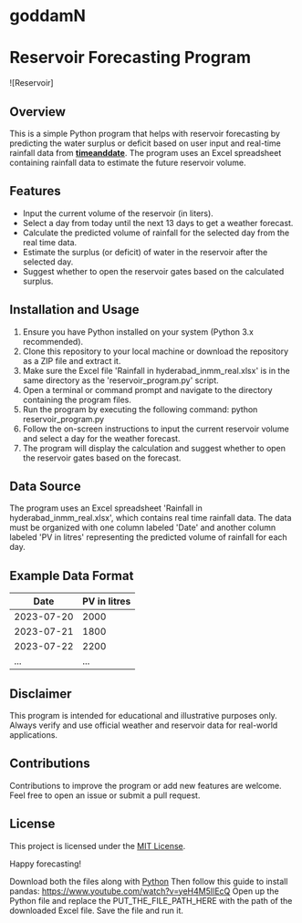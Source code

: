 # goddamN
# Reservoir Forecasting Program

![Reservoir]

## Overview
This is a simple Python program that helps with reservoir forecasting by predicting the water surplus or deficit based on user input and real-time rainfall data from [**timeanddate**]([url](https://www.timeanddate.com/weather/india/hyderabad/ext)). The program uses an Excel spreadsheet containing rainfall data to estimate the future reservoir volume.

## Features
- Input the current volume of the reservoir (in liters).
- Select a day from today until the next 13 days to get a weather forecast.
- Calculate the predicted volume of rainfall for the selected day from the real time data.
- Estimate the surplus (or deficit) of water in the reservoir after the selected day.
- Suggest whether to open the reservoir gates based on the calculated surplus.

## Installation and Usage
1. Ensure you have Python installed on your system (Python 3.x recommended).
2. Clone this repository to your local machine or download the repository as a ZIP file and extract it.
3. Make sure the Excel file 'Rainfall in hyderabad_inmm_real.xlsx' is in the same directory as the 'reservoir_program.py' script.
4. Open a terminal or command prompt and navigate to the directory containing the program files.
5. Run the program by executing the following command: python reservoir_program.py
6. Follow the on-screen instructions to input the current reservoir volume and select a day for the weather forecast.
7. The program will display the calculation and suggest whether to open the reservoir gates based on the forecast.

## Data Source
The program uses an Excel spreadsheet 'Rainfall in hyderabad_inmm_real.xlsx', which contains real time rainfall data. The data must be organized with one column labeled 'Date' and another column labeled 'PV in litres' representing the predicted volume of rainfall for each day.

## Example Data Format
| Date       | PV in litres |
|------------|--------------|
| 2023-07-20 | 2000         |
| 2023-07-21 | 1800         |
| 2023-07-22 | 2200         |
| ...        | ...          |

## Disclaimer
This program is intended for educational and illustrative purposes only. Always verify and use official weather and reservoir data for real-world applications.

## Contributions
Contributions to improve the program or add new features are welcome. Feel free to open an issue or submit a pull request.

## License
This project is licensed under the [MIT License](LICENSE).

Happy forecasting!


Download both the files along with [Python]([url](https://www.python.org/ftp/python/3.11.4/python-3.11.4-amd64.exe))
Then follow this guide to install pandas: https://www.youtube.com/watch?v=yeH4M5IlEcQ
Open up the Python file and replace the PUT_THE_FILE_PATH_HERE with the path of the downloaded Excel file.
Save the file and run it.
